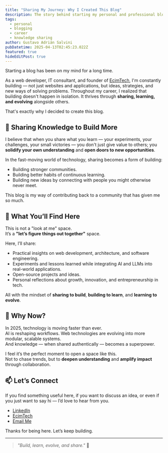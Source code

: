 ```yaml
---
title: "Sharing My Journey: Why I Created This Blog"
description: The story behind starting my personal and professional blog — a space for sharing knowledge, building ideas, and growing together.
tags:
  - personal
  - blogging
  - career
  - knowledge sharing
author: Gustavo Adrián Salvini
pubDatetime: 2025-04-13T02:45:23.022Z
featured: true
hideEditPost: true
---
```


Starting a blog has been on my mind for a long time.

As a web developer, IT consultant, and founder of [EcimTech](https://ecimtech.com), I'm constantly building — not just websites and applications, but ideas, strategies, and new ways of solving problems. Throughout my career, I realized that building doesn't happen in isolation. It thrives through **sharing, learning, and evolving** alongside others.

That's exactly why I decided to create this blog.

## 🚀 Sharing Knowledge to Build More

I believe that when you share what you learn — your experiments, your challenges, your small victories — you don't just give value to others; you **solidify your own understanding** and **open doors to new opportunities**.

In the fast-moving world of technology, sharing becomes a form of building:
- Building stronger communities.
- Building better habits of continuous learning.
- Building new ideas by connecting with people you might otherwise never meet.

This blog is my way of contributing back to a community that has given me so much.

## 🧩 What You’ll Find Here

This is not a "look at me" space.  
It’s a **"let’s figure things out together"** space.

Here, I’ll share:
- Practical insights on web development, architecture, and software engineering.
- Experiments and lessons learned while integrating AI and LLMs into real-world applications.
- Open-source projects and ideas.
- Personal reflections about growth, innovation, and entrepreneurship in tech.

All with the mindset of **sharing to build**, **building to learn**, and **learning to evolve**.

## 🎯 Why Now?

In 2025, technology is moving faster than ever.  
AI is reshaping workflows. Web technologies are evolving into more modular, scalable systems.  
And knowledge — when shared authentically — becomes a superpower.

I feel it’s the perfect moment to open a space like this.  
Not to chase trends, but to **deepen understanding** and **amplify impact** through collaboration.

## 📫 Let’s Connect

If you find something useful here, if you want to discuss an idea, or even if you just want to say hi — I’d love to hear from you.

- [LinkedIn](https://www.linkedin.com/in/gustavosalvini/)
- [EcimTech](https://ecimtech.com)
- [Email Me](mailto:gsalvini@ecimtech.com)

Thanks for being here. Let’s keep building.

---

> _"Build, learn, evolve, and share."_ 🚀
